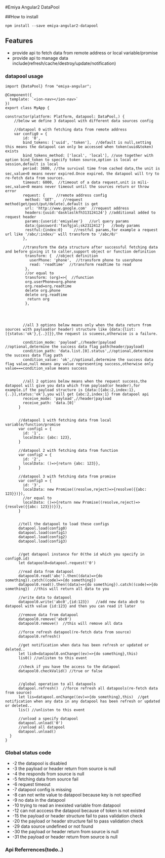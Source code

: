 #Emiya Angular2 DataPool

##How to install
```
npm install --save emiya-angular2-datapool
```


## Features

* provide api to fetch data from remote address or local variable/promise
* provide api to manage data include(refresh/cache/destroy/update/notification)


### datapool usage

```
import {DataPool} from "emiya-angular";

@Component({
  template: `<ion-nav></ion-nav>`
})
export class MyApp {

constructor(platform: Platform, datapool: DataPool,) {
    //below we define 3 datapool with different data sources config
    
    //datapool 0 with fetching data from remote address
    var config0 = {
        id: '0',
        bind_tokens: ['uuid', 'token'],  //default is null,setting this means the datapool can only be accessed when token(uuid&token) exists 
        bind_tokens_method: ['local', 'local'], //use together with option bind_token to specify token source,option is local or session,default is local
        period: 3600, //the survival time from cached data,the unit is sec,value<0 means never expired.Once expired，the datapool will try to re-fetch data from sources.
        timeout: 6000,  //timeout of a data request,unit is mili-sec,value<0 means never timeout until the sources return or throw error
        request: {     //remote address config
         method: 'GET',   //request method(get/post/put/delete),default is get
         url: 'http://www.google.com'  //request address
         headers:{uuid:'dasklaslkfh313124124'} //additional added to request header
         params:{userid:'emiyalee'}   //url query params
         data:{password:'fasfgjal;sk2312412'}   //body params
         restful:{index:0}     //restful params,for example a request url like '/abc/:index/' will transform to '/abc/0/' 
        },

        //transform the data structure after successful fetching data and before giving it to caller,support object or function definition 
         transform: {  //object definition
           userPhone: 'phone',  //transform phone to userphone
           read: 'readtime'  //transform readtime to read
         },
         //or equal to
         transform: (org)=>{  //function
         org.userPhone=org.phone
         org.read=org.readtime
         delete org.phone
         delete org.readtime
          return org
         },
         
         
         
        
        //all 3 options below means only when the data return from sources with payload(or header) structure like {data:{list:[{status:'ok'},{..}]}},the request is scueess,otherwise is a failure.
        
        condition_mode: 'payload',//header|payload   //optional,determine the success data flag path(header/payload) 
        condition_path: 'data.list.[0].status',//optional,determine the success data flag path
        condition_value: 'ok',//optional,determine the success data flag value,null means any value representing success,otherwise only value===condition_value means success
        
        
        //all 2 options below means when the request success,the datapool will give you data which from payload(or header),for example.if the payload structure is {data:[{abc:2,index:1},{..}],status:'ok'},you will get {abc:2,index:1} from datapool api
        receive_mode: 'payload',//header|payload
        receive_path: 'data.[0]'
      }
      
      
      //datapool 1 with fetching data from local variable/function/promise
      var config1 = {
        id: '1',
        localData: {abc: 123},
      }
      
      //datapool 2 with fetching data from function
      var config2 = {
        id: '2',
        localData: ()=>{return {abc: 123}},
      }
      
      //datapool 3 with fetching data from promise
      var config3 = {
        id: '3',
        localData: new Promise((resolve,reject)=>{resolve({{abc: 123}})}),
        //or equal to
        localData: ()=>{return new Promise((resolve,reject)=>{resolve({{abc: 123}})})},
      }
      
      
      //tell the datapool to load these configs
      datapool.load(config0)
      datapool.load(config1)
      datapool.load(config2)
      datapool.load(config3)
      
      
      //get datapool instance for 0(the id which you specify in config0.id)
      let datapool0=datapool.request('0')  
      
      //read data from datapool
      datapool0.read('abc').then((data)=>{do something}).catch((code)=>{do something})
      datapool0.read().then((data)=>{do something}).catch((code)=>{do something})  //this will return all data to you
      
      //write data to datapool
      datapool0.write('abc0',{id:123})   //add new data abc0 to datapool with value {id:123} and then you can read it later
      
      //remove data from datapool
      datapool0.remove('abc0')
      datapool0.remove()  //this will remove all data
      
      //force refresh datapool(re-fetch data from source)
      datapool0.refresh()
      
      //get notification when data has been refresh or updated or deleted..
      let lis0=datapool0.onChange((ev)=>{do something},this)
      lis0() //unlisten to this event
      
      //check if you have the access to the datapool
      datapool0.checkValid() //true or false
      
      
      //global operation to all datapools
      datapool.refresh()  //force refresh all datapools(re-fetch data from source)
      let lis=datapool.onChange((ev)=>{do something},this)  //get notification when any data in any datapool has been refresh or updated or deleted..
      lis() //unlisten to this event
      
      //unload a specify datapool
      datapool.unload('0')
      //unload all datapool
      datapool.unload()
  }
}
```

### Global status code

* -2 the datapool is disabled
* -3 the payload or header return from source is null
* -4 the responds from source is null
* -5 fetching data from source fail
* -6 request timeout
* -7 datapool config is missing
* -8 can not write value to datapool because key is not specified
* -9 no data in the datapool
* -10 trying to read an inexisted variable from datapool
* -12 can not acccess the datapool because of token is not existed
* -15 the payload or header structure fail to pass validation check
* -20 the payload or header structure fail to pass validation check
* -29 data source undefined or not found
* -30 the payload or header return from source is null
* -31 the payload or header return from source is null


### Api Referrences(todo..)


